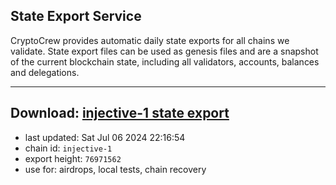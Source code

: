## State Export Service
CryptoCrew provides automatic daily state exports for all chains we validate. State export files can be used as genesis files and are a snapshot of the current blockchain state, including all validators, accounts, balances and delegations.

---
**Download: [injective-1 state export](https://dl-eu2.ccvalidators.com/SERVICE/injective/injective-1_export_76971562.json)**
---

- last updated: Sat Jul 06 2024 22:16:54
- chain id: `injective-1`
- export height: `76971562`
- use for: airdrops, local tests, chain recovery
